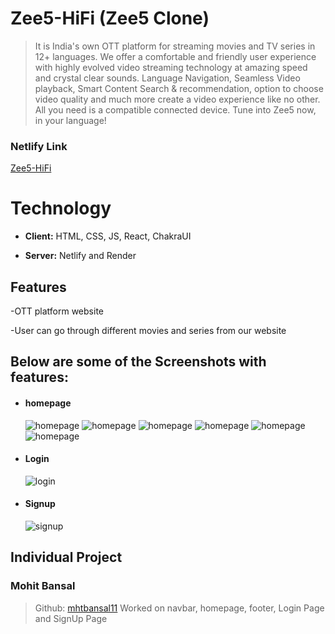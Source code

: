  


# Zee5-HiFi (Zee5 Clone)

> It is India's own OTT platform for streaming movies and TV series in 12+ languages. We offer a comfortable and friendly user experience with highly evolved video streaming technology at amazing speed and crystal clear sounds. Language Navigation, Seamless Video playback, Smart Content Search & recommendation, option to choose video quality and much more create a video experience like no other. All you need is a compatible connected device. Tune into Zee5 now, in your language!
### Netlify Link
[Zee5-HiFi](https://zee5hifi.netlify.app/)

# Technology


- **Client:** HTML, CSS, JS, React, ChakraUI

- **Server:** Netlify and Render

## Features

-OTT platform website

-User can go through different movies and series from our website

## Below are some of the Screenshots with features:
<ul>
    <li>
     <div>
         <h4>homepage</h4>
         <img src="https://i.postimg.cc/WdQpWdYw/home1.png" alt=" homepage"/>
         <img src="https://i.postimg.cc/V5YfVQgp/home2.png" alt=" homepage"/>
         <img src="https://i.postimg.cc/ZvKJBp04/home3.png" alt=" homepage"/>
         <img src="https://i.postimg.cc/F7z9hy2x/home4.png" alt=" homepage"/>
         <img src="https://i.postimg.cc/WtXNRWf3/home5.png" alt=" homepage"/>
         <img src="https://i.postimg.cc/hz0StpD2/home6.png" alt=" homepage"/>
     </div>
    </li>
    <li>
     <div>
         <h4>Login </h4>
         <img src="https://i.postimg.cc/v1fYpGpF/login.png" alt="login"/>
     </div>
    </li> 
    <li>
     <div>
         <h4>Signup</h4>
         <img src="https://i.postimg.cc/CB0h0WgZ/signup.png" alt="signup"/>
     </div>
    </li> 
   

</ul>

## Individual Project


### Mohit Bansal
> Github: [mhtbansal11](https://github.com/mhtbansal11)
Worked on navbar, homepage, footer, Login Page and SignUp Page




